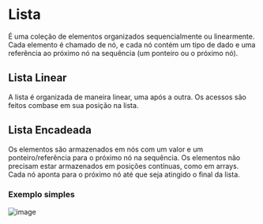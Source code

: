 # Lista
É uma coleção de elementos organizados sequencialmente ou linearmente. Cada elemento é chamado de nó, e cada nó contém um tipo de dado e uma referência ao próximo nó na sequência (um ponteiro ou o próximo nó).
## Lista Linear
A lista é organizada de maneira linear, uma após a outra. Os acessos são feitos combase em sua posição na lista.
## Lista Encadeada
Os elementos são armazenados em nós com um valor e um ponteiro/referência para o próximo nó na sequência. Os elementos não precisam estar armazenados em posições contínuas, como em arrays. Cada nó aponta para o próximo nó até que seja atingido o final da lista.

### Exemplo simples

![image](https://github.com/GabrielRoOl/C/assets/144238400/631a1582-263e-403e-ad91-f4c928ac09d0)


